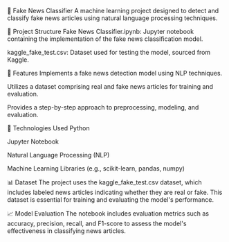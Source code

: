 📰 Fake News Classifier
A machine learning project designed to detect and classify fake news articles using natural language processing techniques.

📁 Project Structure
Fake News Classifier.ipynb: Jupyter notebook containing the implementation of the fake news classification model.

kaggle_fake_test.csv: Dataset used for testing the model, sourced from Kaggle.

🚀 Features
Implements a fake news detection model using NLP techniques.

Utilizes a dataset comprising real and fake news articles for training and evaluation.

Provides a step-by-step approach to preprocessing, modeling, and evaluation.

🧠 Technologies Used
Python

Jupyter Notebook

Natural Language Processing (NLP)

Machine Learning Libraries (e.g., scikit-learn, pandas, numpy)

📊 Dataset
The project uses the kaggle_fake_test.csv dataset, which includes labeled news articles indicating whether they are real or fake. This dataset is essential for training and evaluating the model's performance.

📈 Model Evaluation
The notebook includes evaluation metrics such as accuracy, precision, recall, and F1-score to assess the model's effectiveness in classifying news articles.

